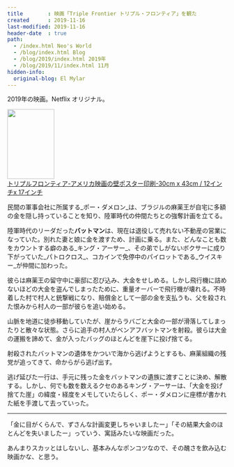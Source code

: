 ```yaml
---
title        : 映画「Triple Frontier トリプル・フロンティア」を観た
created      : 2019-11-16
last-modified: 2019-11-16
header-date  : true
path:
  - /index.html Neo's World
  - /blog/index.html Blog
  - /blog/2019/index.html 2019年
  - /blog/2019/11/index.html 11月
hidden-info:
  original-blog: El Mylar
---
```


2019年の映画。Netflix オリジナル。

<div class="ad-amazon">
  <div class="ad-amazon-image">
    <a href="https://www.amazon.co.jp/dp/B07P1NW4J8?tag=neos21-22&amp;linkCode=osi&amp;th=1&amp;psc=1">
      <img src="https://m.media-amazon.com/images/I/51N4FUD2UjL._SL160_.jpg" width="108" height="160">
    </a>
  </div>
  <div class="ad-amazon-info">
    <div class="ad-amazon-title">
      <a href="https://www.amazon.co.jp/dp/B07P1NW4J8?tag=neos21-22&amp;linkCode=osi&amp;th=1&amp;psc=1">トリプルフロンティア-アメリカ映画の壁ポスター印刷-30cm x 43cm / 12インチx 17インチ</a>
    </div>
  </div>
</div>

民間の軍事会社に所属する_ポー・ダメロン_は、ブラジルの麻薬王が自宅に多額の金を隠し持っていることを知り、陸軍時代の仲間たちとの強奪計画を立てる。

陸軍時代のリーダだった**バットマン**は、現在は退役して売れない不動産の営業になっていた。別れた妻と娘に金を渡すため、計画に乗る。また、どんなことも数をカウントする癖のある_キング・アーサー_、その弟でしがないボクサーに成り下がっていた_パトロクロス_、コカインで免停中のパイロットである_ウイスキー_が仲間に加わった。

彼らは麻薬王の留守中に豪邸に忍び込み、大金をせしめる。しかし飛行機に詰めないほどの大金を盗んでしまったために、重量オーバーで飛行機が壊れる。不時着した村で村人と銃撃戦になり、賠償金として一部の金を支払うも、父を殺された恨みから村人の一部が彼らを追い始める。

山脈を地道に徒歩移動していたが、崖からラバごと大金の一部が滑落してしまったりと散々な状態。さらに追手の村人がベンアフバットマンを射殺。彼らは大金の運搬を諦めて、金が入ったバッグのほとんどを崖下に投げ捨てる。

射殺されたバットマンの遺体をかついで海から逃げようとするも、麻薬組織の残党が追ってきて、命からがら逃げ出す。

逃げ延びた一行は、手元に残った金をバットマンの遺族に渡すことに決め、解散する。しかし、何でも数を数えるクセのあるキング・アーサーは、「大金を投げ捨てた崖」の緯度・経度をメモしていたらしく、ポー・ダメロンに座標が書かれた紙を手渡して去っていった。

---

「金に目がくらんで、ずさんな計画変更しちゃいましたー」「その結果大金のほとんどを失いましたー」っていう、寓話みたいな映画だった。

あんまりスカッとはしないし、基本みんなポンコツなので、その醜さを飲み込む映画かな、と思う。

